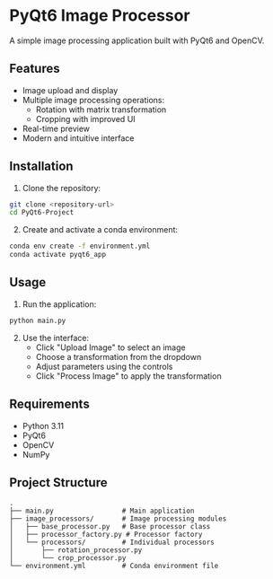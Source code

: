 # PyQt6 Image Processor

A simple image processing application built with PyQt6 and OpenCV.

## Features

- Image upload and display
- Multiple image processing operations:
  - Rotation with matrix transformation
  - Cropping with improved UI
- Real-time preview
- Modern and intuitive interface

## Installation

1. Clone the repository:
```bash
git clone <repository-url>
cd PyQt6-Project
```

2. Create and activate a conda environment:
```bash
conda env create -f environment.yml
conda activate pyqt6_app
```

## Usage

1. Run the application:
```bash
python main.py
```

2. Use the interface:
   - Click "Upload Image" to select an image
   - Choose a transformation from the dropdown
   - Adjust parameters using the controls
   - Click "Process Image" to apply the transformation

## Requirements

- Python 3.11
- PyQt6
- OpenCV
- NumPy

## Project Structure

```
.
├── main.py                 # Main application
├── image_processors/       # Image processing modules
│   ├── base_processor.py   # Base processor class
│   ├── processor_factory.py # Processor factory
│   └── processors/         # Individual processors
│       ├── rotation_processor.py
│       └── crop_processor.py
└── environment.yml         # Conda environment file
```
